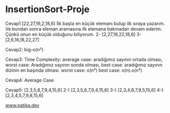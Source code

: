 # InsertionSort-Proje
Cevap1
[22,27,16,2,18,6]
İlk başta en küçük elemanı bulup ilk sıraya yazarım. Ve bundan sonra eleman aramasına ilk elemana bakmadan devam ederim. Çünkü onun en küçük olduğunu biliyorum. 
2- [2,27,16,22,18,6] 3- [2,6,16,18,22,27]

Cevap2: big-o(n²) 

Cevap3: Time Complexity: average case: aradığımız sayının ortada olması, worst case: Aradığımız sayının sonda olması, best case: aradığımız sayının dizinin en başında olması. 
worst case: o(n²) best case: o(n).o(n²)

Cevap4: Average Case

Cevap5:  [2,3,5,8,7,9,4,15,6] 2-) [2,3,5,8,7,9,4,15,6] 3-) [2,3,4,8,7,9,5,15,6] 4-) [2,3,4,5,7,9,8,15,6]




www.patika.dev
